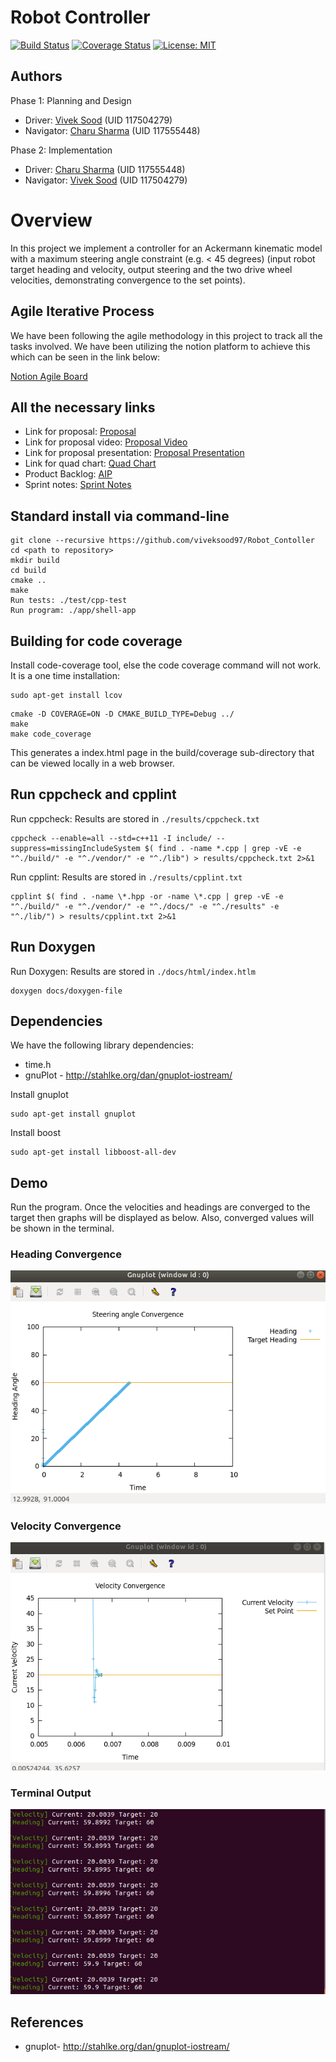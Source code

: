# Robot Controller
[![Build Status](https://app.travis-ci.com/viveksood97/Robot_Contoller.svg?branch=main)](https://app.travis-ci.com/viveksood97/Robot_Contoller) 
[![Coverage Status](https://coveralls.io/repos/github/viveksood97/Robot_Contoller/badge.svg?branch=main)](https://coveralls.io/github/viveksood97/Robot_Contoller?branch=main)
[![License: MIT](https://img.shields.io/badge/License-MIT-Default.svg)](https://opensource.org/licenses/MIT)


## Authors
Phase 1: Planning and Design
 - Driver: [Vivek Sood](<https://github.com/viveksood97>)  (UID 117504279)
 - Navigator: [Charu Sharma](<https://github.com/Sharma117555448>) (UID 117555448)

 Phase 2: Implementation
 - Driver: [Charu Sharma](<https://github.com/Sharma117555448>) (UID 117555448) 
 - Navigator: [Vivek Sood](<https://github.com/viveksood97>)  (UID 117504279)

# Overview
In this project we implement a controller for an Ackermann kinematic model with a maximum steering angle constraint (e.g. < 45 degrees) (input robot target heading and velocity, output steering and the two drive wheel velocities, demonstrating convergence to the set points).

## Agile Iterative Process
We have been following the agile methodology in this project to track all the tasks involved. We have been utilizing the notion platform to achieve this which can be seen in the link below:

[Notion Agile Board](https://www.notion.so/ba2e3747132a4b9585c73f50611917ac?v=434d3c71adf3443cb7631cdf5d560166)

## All the necessary links 
- Link for proposal: [Proposal](https://drive.google.com/file/d/1wLCBFTQJ4ZTIBm7_OMXAdsh-fdLl33LF/view)
- Link for proposal video: [Proposal Video](https://drive.google.com/drive/folders/1sYS6UQOdyQys9J8Een5iecVueSnCdDFZ)
- Link for proposal presentation: [Proposal Presentation](https://docs.google.com/presentation/d/1iLKKHUWsUh4rI2HVl6a0bfbaCnp-vlT2/edit#slide=id.gf6065eecf8_0_326)
- Link for quad chart: [Quad Chart](https://drive.google.com/file/d/16Bhl7vpuL6NwU_m8zxUkITL6Cl9oWY0c/view)
- Product Backlog: [AIP](https://docs.google.com/spreadsheets/d/1ycvQy3vhNMT0W67lCo_2hgW9C9ZCRkmT/edit?rtpof=true)
- Sprint notes: [Sprint Notes](https://docs.google.com/document/d/1DLwu79wBspcvC7MmG0XjFKFsAxMGOrq1Snp_ugRyVxg/edit)

## Standard install via command-line
```
git clone --recursive https://github.com/viveksood97/Robot_Contoller
cd <path to repository>
mkdir build
cd build
cmake ..
make
Run tests: ./test/cpp-test
Run program: ./app/shell-app
```


## Building for code coverage
Install code-coverage tool, else the code coverage command will not work. It is a one time installation: 
```
sudo apt-get install lcov
```
```
cmake -D COVERAGE=ON -D CMAKE_BUILD_TYPE=Debug ../
make
make code_coverage
```

This generates a index.html page in the build/coverage sub-directory that can be viewed locally in a web browser.

## Run cppcheck and cpplint
Run cppcheck: Results are stored in `./results/cppcheck.txt` 
```
cppcheck --enable=all --std=c++11 -I include/ --suppress=missingIncludeSystem $( find . -name *.cpp | grep -vE -e "^./build/" -e "^./vendor/" -e "^./lib") > results/cppcheck.txt 2>&1
```

Run cpplint: Results are stored in `./results/cpplint.txt`
```
cpplint $( find . -name \*.hpp -or -name \*.cpp | grep -vE -e "^./build/" -e "^./vendor/" -e "^./docs/" -e "^./results" -e "^./lib/") > results/cpplint.txt 2>&1
```

## Run Doxygen
Run Doxygen: Results are stored in `./docs/html/index.htlm`
```
doxygen docs/doxygen-file
```

## Dependencies
We have the following library dependencies:
- time.h 
- gnuPlot - http://stahlke.org/dan/gnuplot-iostream/

Install gnuplot
```
sudo apt-get install gnuplot
```
Install boost
```
sudo apt-get install libboost-all-dev
```
## Demo
Run the program. Once the velocities and headings are converged to the target then graphs will be displayed as below. Also, converged values will be shown in the terminal.

### Heading Convergence
![](output/gnuplot_headings.png)

### Velocity Convergence
![](output/gnuPlot_velocities.png)

### Terminal Output 
![](output/terminal.png)

## References
- gnuplot- http://stahlke.org/dan/gnuplot-iostream/